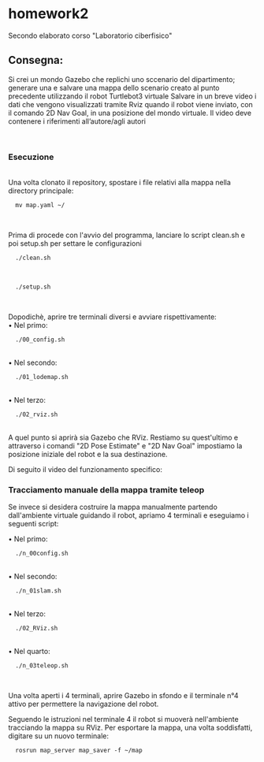# homework2
Secondo elaborato corso "Laboratorio ciberfisico"


## Consegna:
Si crei un mondo Gazebo che replichi uno sccenario del dipartimento;
generare una e salvare una mappa dello scenario creato al punto precedente utilizzando il robot Turtlebot3 virtuale
Salvare in un breve video i dati che vengono visualizzati tramite Rviz quando il robot viene inviato, con il
comando 2D Nav Goal, in una posizione del mondo virtuale. Il video deve contenere i riferimenti
all’autore/agli autori

<br>

### Esecuzione

<br>
Una volta clonato il repository, spostare i file relativi alla mappa nella directory principale:

```
  mv map.yaml ~/
```
<br>

Prima di procede con l'avvio del programma, lanciare lo script clean.sh e poi setup.sh per settare le configurazioni <br>

```
  ./clean.sh
```

<br>

```
  ./setup.sh
```
<br>


Dopodichè, aprire tre terminali diversi e avviare rispettivamente: <br>
• Nel primo:

```
  ./00_config.sh
```

<br>
• Nel secondo: <br>

```
  ./01_lodemap.sh
```

<br>
• Nel terzo: <br>

```
  ./02_rviz.sh
```

<br>
A quel punto si aprirà sia Gazebo che RViz.
Restiamo su quest'ultimo e attraverso i comandi "2D Pose Estimate" e "2D Nav Goal" impostiamo la posizione iniziale del robot e la sua destinazione.

<br>

Di seguito il video del funzionamento specifico:



### Tracciamento manuale della mappa tramite teleop <br>
Se invece si desidera costruire la mappa manualmente partendo dall'ambiente virtuale guidando il robot, apriamo 4 terminali e eseguiamo i seguenti script: <br>

• Nel primo:

```
  ./n_00config.sh
```

<br>
• Nel secondo: <br>

```
  ./n_01slam.sh
```

<br>
• Nel terzo: <br>

```
  ./02_RViz.sh
```

<br>
• Nel quarto: <br>

```
  ./n_03teleop.sh
```
<br>

Una volta aperti i 4 terminali, aprire Gazebo in sfondo e il terminale n°4 attivo per permettere la navigazione del robot.<br>

Seguendo le istruzioni nel terminale 4 il robot si muoverà nell'ambiente tracciando la mappa su RViz. Per esportare la mappa, una volta soddisfatti, digitare su un nuovo terminale:

```
  rosrun map_server map_saver -f ~/map    
```
